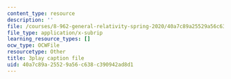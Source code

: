 ```yaml
---
content_type: resource
description: ''
file: /courses/8-962-general-relativity-spring-2020/40a7c89a25529a56c638c390942ad8d1_9lIgAPvppk0.srt
file_type: application/x-subrip
learning_resource_types: []
ocw_type: OCWFile
resourcetype: Other
title: 3play caption file
uid: 40a7c89a-2552-9a56-c638-c390942ad8d1
---
```

